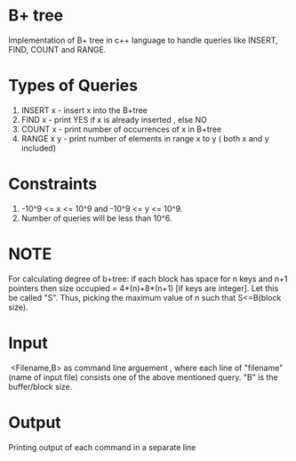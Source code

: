 # B+ tree
Implementation of B+ tree in c++ language to handle queries like INSERT, FIND, COUNT and RANGE.

# Types of Queries
1. INSERT x - insert x into the B+tree
2. FIND x - print YES if x is already inserted , else NO
3. COUNT x - print number of occurrences of x in B+tree
4. RANGE x y - print number of elements in range x to y ( both x and y included)

# Constraints
1. -10^9 <= x <= 10^9 and -10^9 <= y <= 10^9.
2. Number of queries will be less than 10^6.

# NOTE
For calculating degree of b+tree:
if each block has space for n keys and n+1 pointers then size occupied = 4*(n)+8*(n+1) [if keys are integer]. Let this be called "S". Thus, picking the maximum value of n such that S<=B(block size).

# Input
​ <Filename,B> as command line arguement , where each line of "filename" (name of input file) consists one of the above mentioned query. "B" is the buffer/block size.

# Output
Printing output of each command in a separate line
